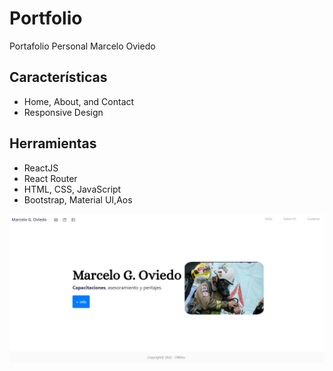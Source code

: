 # Portfolio
Portafolio Personal Marcelo Oviedo


## Características

- Home, About, and Contact
- Responsive Design 

## Herramientas

- ReactJS
- React Router
- HTML, CSS, JavaScript
- Bootstrap, Material UI,Aos


<p align="center">
  <img src="/public/imginicio.png" alt="Img" />
</p>